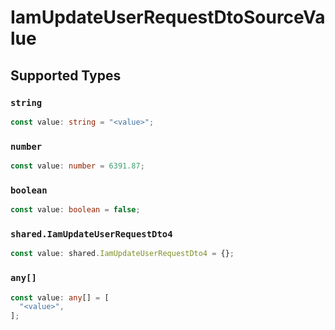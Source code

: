 # IamUpdateUserRequestDtoSourceValue


## Supported Types

### `string`

```typescript
const value: string = "<value>";
```

### `number`

```typescript
const value: number = 6391.87;
```

### `boolean`

```typescript
const value: boolean = false;
```

### `shared.IamUpdateUserRequestDto4`

```typescript
const value: shared.IamUpdateUserRequestDto4 = {};
```

### `any[]`

```typescript
const value: any[] = [
  "<value>",
];
```

